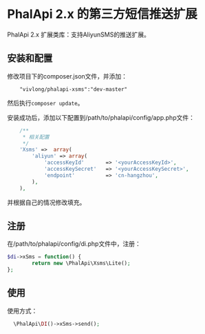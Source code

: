 # PhalApi 2.x 的第三方短信推送扩展
PhalApi 2.x 扩展类库：支持AliyunSMS的推送扩展。

## 安装和配置
修改项目下的composer.json文件，并添加：  
```
    "vivlong/phalapi-xsms":"dev-master"
```
然后执行```composer update```。  

安装成功后，添加以下配置到/path/to/phalapi/config/app.php文件：  
```php
    /**
     * 相关配置
     */
    'Xsms' =>  array(
        'aliyun' => array(
            'accessKeyId'       => '<yourAccessKeyId>',
            'accessKeySecret'   => '<yourAccessKeySecret>',
            'endpoint'          => 'cn-hangzhou',
        ),
    ),
```
并根据自己的情况修改填充。 

## 注册
在/path/to/phalapi/config/di.php文件中，注册：  
```php
$di->xSms = function() {
        return new \PhalApi\Xsms\Lite();
};
```

## 使用
使用方式：
```php
  \PhalApi\DI()->xSms->send();
```  